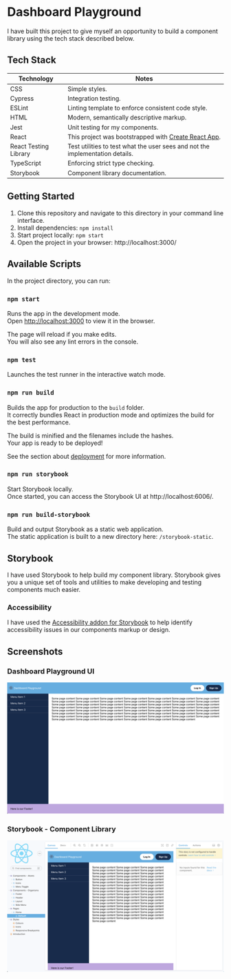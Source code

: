 # Dashboard Playground

I have built this project to give myself an opportunity to  build a component library using the tech stack described below.

## Tech Stack

| Technology            | Notes |
| --------------------- | --------------------- |
| CSS                   | Simple styles. |
| Cypress               | Integration testing. |
| ESLint                | Linting template to enforce consistent code style. |
| HTML                  | Modern, semantically descriptive markup. |
| Jest                  | Unit testing for my components. |
| React                 | This project was bootstrapped with [Create React App](https://github.com/facebook/create-react-app). |
| React Testing Library | Test utilities to test what the user sees and not the implementation details. |
| TypeScript            | Enforcing strict type checking. |
| Storybook             | Component library documentation. |

## Getting Started

1. Clone this repository and navigate to this directory in your command line interface.
1. Install dependencies: `npm install`
1. Start project locally: `npm start`
1. Open the project in your browser: http://localhost:3000/


## Available Scripts

In the project directory, you can run:

### `npm start`

Runs the app in the development mode.\
Open [http://localhost:3000](http://localhost:3000) to view it in the browser.

The page will reload if you make edits.\
You will also see any lint errors in the console.

### `npm test`

Launches the test runner in the interactive watch mode.

### `npm run build`

Builds the app for production to the `build` folder.\
It correctly bundles React in production mode and optimizes the build for the best performance.

The build is minified and the filenames include the hashes.\
Your app is ready to be deployed!

See the section about [deployment](https://facebook.github.io/create-react-app/docs/deployment) for more information.

### `npm run storybook`

Start Storybook locally.\
Once started, you can access the Storybook UI at http://localhost:6006/.

### `npm run build-storybook`

Build and output Storybook as a static web application.\
The static application is built to a new directory here: `/storybook-static`.

## Storybook

I have used Storybook to help build my component library. Storybook gives you a unique set of tools and utilities to make developing and testing components much easier.

### Accessibility

I have used the [Accessibility addon for Storybook](https://storybook.js.org/addons/@storybook/addon-a11y) to help identify accessibility issues in our components markup or design.

## Screenshots

### Dashboard Playground UI
![Dashboard Playground Screenshot](assets/screenshot.png)

### Storybook - Component Library
![Dashboard Playground Storybook Interface](assets/storybook.png)